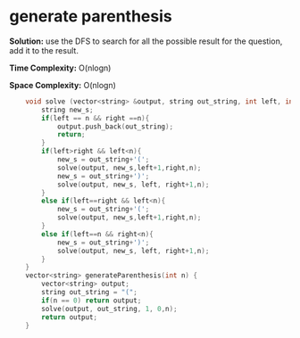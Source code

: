 # generate parenthesis
**Solution:** use the DFS to search for all the possible result for the question, add it to the result.

**Time Complexity:** O(nlogn)

**Space Complexity:** O(nlogn)


```cpp
    void solve (vector<string> &output, string out_string, int left, int right,int n){
        string new_s;
        if(left == n && right ==n){
            output.push_back(out_string);
            return;
        }
        if(left>right && left<n){
            new_s = out_string+'(';
            solve(output, new_s,left+1,right,n);
            new_s = out_string+')';
            solve(output, new_s, left, right+1,n);
        }
        else if(left==right && left<n){
            new_s = out_string+'(';
            solve(output, new_s,left+1,right,n);
        }
        else if(left==n && right<n){
            new_s = out_string+')';
            solve(output, new_s, left, right+1,n);            
        }
    }
    vector<string> generateParenthesis(int n) {
        vector<string> output;
        string out_string = "(";
        if(n == 0) return output;
        solve(output, out_string, 1, 0,n);
        return output;
    }
```